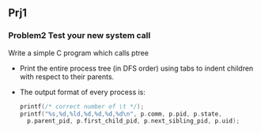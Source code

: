 ## Prj1

### Problem2 Test your new system call

Write a simple C program which calls ptree

* Print the entire process tree (in DFS order) using tabs to indent children with respect to their parents.

* The output format of every process is:

  ```c
  printf(/* correct number of \t */);
  printf("%s,%d,%ld,%d,%d,%d,%d\n", p.comm, p.pid, p.state,
  	p.parent_pid, p.first_child_pid, p.next_sibling_pid, p.uid); 
  ```